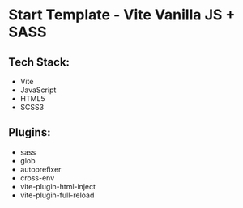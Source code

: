 # Start Template - Vite Vanilla JS + SASS
## Tech Stack:
* Vite  
* JavaScript  
* HTML5  
* SCSS3  

## Plugins:
* sass  
* glob  
* autoprefixer  
* cross-env  
* vite-plugin-html-inject  
* vite-plugin-full-reload  